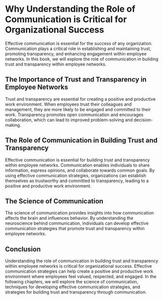 Why Understanding the Role of Communication is Critical for Organizational Success
===========================================================================================================

Effective communication is essential for the success of any organization. Communication plays a critical role in establishing and maintaining trust, promoting transparency, and enhancing engagement within employee networks. In this book, we will explore the role of communication in building trust and transparency within employee networks.

The Importance of Trust and Transparency in Employee Networks
-------------------------------------------------------------

Trust and transparency are essential for creating a positive and productive work environment. When employees trust their colleagues and management, they are more likely to be engaged and committed to their work. Transparency promotes open communication and encourages collaboration, which can lead to improved problem-solving and decision-making.

The Role of Communication in Building Trust and Transparency
------------------------------------------------------------

Effective communication is essential for building trust and transparency within employee networks. Communication enables individuals to share information, express opinions, and collaborate towards common goals. By using effective communication strategies, organizations can establish themselves as trustworthy and committed to transparency, leading to a positive and productive work environment.

The Science of Communication
----------------------------

The science of communication provides insights into how communication affects the brain and influences behavior. By understanding the neuroscience behind communication, individuals can develop effective communication strategies that promote trust and transparency within employee networks.

Conclusion
----------

Understanding the role of communication in building trust and transparency within employee networks is critical for organizational success. Effective communication strategies can help create a positive and productive work environment where employees feel valued, respected, and engaged. In the following chapters, we will explore the science of communication, techniques for developing effective communication strategies, and strategies for building trust and transparency through communication.
